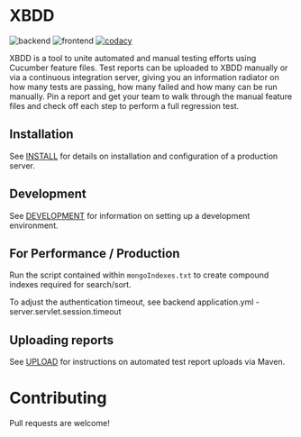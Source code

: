# XBDD

![backend](https://github.com/orionhealth/XBDD/actions/workflows/build-backend.yml/badge.svg)
![frontend](https://github.com/orionhealth/XBDD/actions/workflows/build-frontend-via-maven.yml/badge.svg)
[![codacy](https://app.codacy.com/project/badge/Grade/ff7f073905bb4f34a64e4db904aff972)](https://www.codacy.com/gh/orionhealth/XBDD/dashboard)

XBDD is a tool to unite automated and manual testing efforts using Cucumber feature files. Test reports can be uploaded to XBDD manually or via a continuous integration server, giving you an information radiator on how many tests are passing, how many failed and how many can be run manually. Pin a report and get your team to walk through the manual feature files and check off each step to perform a full regression test.


## Installation

See [INSTALL](/docs/INSTALL.md) for details on installation and configuration of a production server.

## Development

See [DEVELOPMENT](/docs/DEVELOPMENT.md) for information on setting up a development environment.

## For Performance / Production

Run the script contained within `mongoIndexes.txt` to create compound indexes required for search/sort.

To adjust the authentication timeout, see backend application.yml - server.servlet.session.timeout

## Uploading reports

See [UPLOAD](/docs/UPLOAD.md) for instructions on automated test report uploads via Maven. 

# Contributing

Pull requests are welcome!

